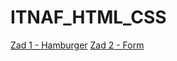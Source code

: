 # ITNAF_HTML_CSS
[Zad 1 - Hamburger](https://hphph.github.io/ITNAF_HTML_CSS/hamburger/)
[Zad 2 - Form](https://hphph.github.io/ITNAF_HTML_CSS/form/)